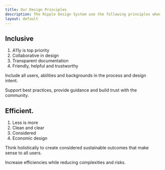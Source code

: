 ```yaml
---
title: Our Design Principles
description: The Ripple Design System use the following principles when making design decisions
layout: default
---
```


## Inclusive

1. A11y is top priority
1. Collaborative in design
1. Transparent documentation
1. Friendly, helpful and trustworthy

Include all users, abilities and backgrounds in the process and design intent.

Support best practices, provide guidance and build trust with the community.

## Efficient.

1. Less is more
1. Clean and clear
1. Considered
1. Economic design

Think holistically to create considered sustainable outcomes that make sense to all users.

Increase efficiencies while reducing complexities and risks.
